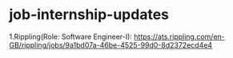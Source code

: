 # job-internship-updates

1.Rippling(Role: Software Engineer-I): https://ats.rippling.com/en-GB/rippling/jobs/9a1bd07a-46be-4525-99d0-8d2372ecd4e4
